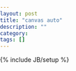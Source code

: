 ```yaml
---
layout: post
title: "canvas auto"
description: ""
category: 
tags: []
---
```

{% include JB/setup %}

<style>
*,html,body{
    margin:0;
    padding: 0;
}
html,body{
    width: 100%;
    height: 100%;    
}
#canvasArea{
    display: block;
    margin:0 auto;
}
</style>
<canvas id="canvasArea" width="950" height="594"></canvas>



<script src="http://qinliang760.github.io/cdn/js/jquery-1.7.2.min.js" language="javascript"></script>

<script>
$(function(){
    //canvas加载图片
    var canvasArea=$("#canvasArea");
    var myCv=canvasArea[0].getContext("2d");

   

    var pic=new Image();
    pic.src="http://hearthstone.nos.netease.com/1/news/201407/Naxx_Wing1Cards_HS_Lightbox_CK_950x594a.jpg";
    if(pic.complete){
        myCv.drawImage(pic,0,0);
    }else{
        pic.onload=function(){
            myCv.drawImage(pic,0,0);
        }
        pic.onerror=function(){
            alert("图片加载失败");
        }        
    }


  function resize() {
    var vp = document.getElementById('canvasArea'),
        naturalW = vp.width,
        naturalH = vp.height,
        aspectRatio = naturalH / naturalW,
        screenH = $(window).get(0).innerHeight,
        screenW = $(window).get(0).innerWidth,
        desiredH = screenW * aspectRatio;

    // The canvas is taller than the viewable area, shorten it and keep the aspect ratio (side margins may appear)
    if (desiredH > screenH) {
      vp.style.height = screenH + 'px';
      vp.style.width = (screenH / aspectRatio).toFixed(2) + 'px';
    }
    // Otherwise use all of the available width and set the height to keep the aspect ratio. The canvas will be centered vertically by CSS rules in fanta.css
    else {
      vp.style.width = screenW + 'px';
      vp.style.height = (screenW * aspectRatio).toFixed(2) + 'px';
    }

  }

  resize();
  $(window).resize(function(){
    resize();
  })



})
</script>